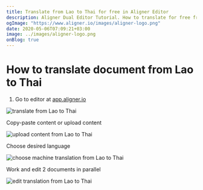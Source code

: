 ```yaml
---
title: Translate from Lao to Thai for free in Aligner Editor
description: Aligner Dual Editor Tutorial. How to translate for free from Lao to Thai. Aligner is multilingual document management platform. 
ogImage: "https://www.aligner.io/images/aligner-logo.png"
date: 2020-05-06T07:09:21+03:00
image: ../images/aligner-logo.png
onBlog: true
---
```


# How to translate document from Lao to Thai

1. Go to editor at [app.aligner.io](https://app.aligner.io "Aligner App web page")

![translate from Lao to Thai](../aligner-blank-editor.png "translate from Lao to Thai")

Copy-paste content or upload content

![upload content from Lao to Thai](../aligner-uploaded-document.png "upload content from Lao to Thai")

Choose desired language

![choose machine translation from Lao to Thai](../aligner-language-dropdown.png "choose machine translation from Lao to Thai")

Work and edit 2 documents in parallel

![edit translation from Lao to Thai](../aligner-double-sitded-editor.png "edit translation from Lao to Thai")

